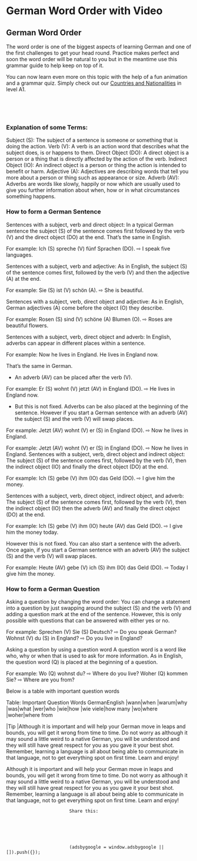 # German Word Order with Video

[](http://www.jabbalab.com/blog/wp-content/uploads/2015/06/Word-Order.jpg)

## German Word Order

The word order is one of the biggest aspects of learning German and one of the first challenges to get your head round. Practice makes perfect and soon the word order will be natural to you but in the meantime use this grammar guide to help keep on top of it.

You can now learn even more on this topic with the help of a fun animation and a grammar quiz. Simply check out our [Countries and Nationalities](../../module.php-id=7.html) in level A1.

 

 





### Explanation of some Terms:


Subject (S): The subject of a sentence is someone or something that is doing the action.
Verb (V): A verb is an action word that describes what the subject does, is or happens to them.
Direct Object (DO): A direct object is a person or a thing that is directly affected by the action of the verb.
Indirect Object (IO): An indirect object is a person or thing the action is intended to benefit or harm.
Adjective (A): Adjectives are describing words that tell you more about a person or thing such as appearance or size.
Adverb (AV): Adverbs are words like slowly, happily or now which are usually used to give you further information about when, how or in what circumstances something happens.



### How to form a German Sentence


Sentences with a subject, verb and direct object:
In a typical German sentence the subject (S) of the sentence comes first followed by the verb (V) and the direct object (DO) at the end. That’s the same in English.

For example:
Ich (S) spreche (V) fünf Sprachen (DO). ⇨ I speak five languages.


Sentences with a subject, verb and adjective:
As in English, the subject (S) of the sentence comes first, followed by the verb (V) and then the adjective (A) at the end.

For example:
Sie (S) ist (V) schön (A). ⇨ She is beautiful.


Sentences with a subject, verb, direct object and adjective:
As in English, German adjectives (A) come before the object (O) they describe.

For example:
Rosen (S) sind (V) schöne (A) Blumen (O). ⇨ Roses are beautiful flowers.


Sentences with a subject, verb, direct object and adverb:
In English, adverbs can appear in different places within a sentence.

For example:
Now he lives in England.
He lives in England now.

That’s the same in German.

- An adverb (AV) can be placed after the verb (V).

For example:
Er (S)  wohnt (V) jetzt (AV) in  England (DO). ⇨ He lives in England now.
- But this is not fixed. Adverbs can be also placed at the beginning of the sentence. However if you start a German sentence with an adverb (AV) the subject (S) and the verb (V) will swap places.

For example:
Jetzt (AV)  wohnt (V) er (S)  in England (DO). ⇨ Now he lives in England.

For example:
Jetzt (AV)  wohnt (V) er (S)  in England (DO). ⇨ Now he lives in England.
Sentences with a subject, verb, direct object and indirect object:
The subject (S) of the sentence comes first, followed by the verb (V), then the indirect object (IO) and finally the direct object (DO) at the end.

For example:
Ich (S) gebe (V) ihm (IO)  das Geld (DO). ⇨ I give him the money.


Sentences with a subject, verb, direct object, indirect object, and adverb:
The subject (S) of the sentence comes first, followed by the verb (V), then the indirect object (IO) then the adverb (AV) and finally the direct object (DO) at the end.

For example:
Ich (S) gebe (V) ihm (IO) heute (AV) das Geld (DO). ⇨ I give him the money today.

However this is not fixed. You can also start a sentence with the adverb. Once again, if you start a German sentence with an adverb (AV) the subject (S) and the verb (V) will swap places.

For example:
Heute (AV) gebe (V) ich (S) ihm (IO) das Geld (DO). ⇨ Today I give him the money.





### How to form a German Question


Asking a question by changing the word order:
You can change a statement into a question by just swapping around the subject (S) and the verb (V) and adding a question mark at the end of the sentence. However, this is only possible with questions that can be answered with either yes or no.

For example:
Sprechen (V) Sie (S) Deutsch? ⇨ Do you speak German?
Wohnst (V) du (S) in England? ⇨ Do you live in England?


Asking a question by using a question word
A question word is a word like who, why or when that is used to ask for more information. As in English, the question word (Q) is placed at the beginning of a question.

For example:
Wo (Q) wohnst du? ⇨ Where do you live?
Woher (Q) kommen Sie? ⇨ Where are you from?

Below is a table with important question words

Table: Important Question Words
GermanEnglish
|wann|when
|warum|why
|was|what
|wer|who
|wie|how
|wie viele|how many
|wo|where
|woher|where from



|Tip
|Although it is important and will help your German move in leaps and bounds, you will get it wrong from time to time. Do not worry as although it may sound a little weird to a native German, you will be understood and they will still have great respect for you as you gave it your best shot. Remember, learning a language is all about being able to communicate in that language, not to get everything spot on first time. Learn and enjoy!

Although it is important and will help your German move in leaps and bounds, you will get it wrong from time to time. Do not worry as although it may sound a little weird to a native German, you will be understood and they will still have great respect for you as you gave it your best shot. Remember, learning a language is all about being able to communicate in that language, not to get everything spot on first time. Learn and enjoy!




                        
                            Share this: 
                            
                            




                            (adsbygoogle = window.adsbygoogle || []).push({});
                            

